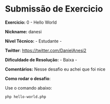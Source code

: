 # Submissão de Exercicio

**Exercicio:** 0 - Hello World

**Nickname:** danesi

**Nível Técnico:** - Estudante -

**Twitter**: https://twitter.com/DanielAnesi2

**Dificuldade de Resolução:** - Baixa -

**Comentários:** Nesse desafio eu achei que foi nice

**Como rodar o desafio**: 

Use o comando abaixo: 
```bash
php hello-world.php 
```